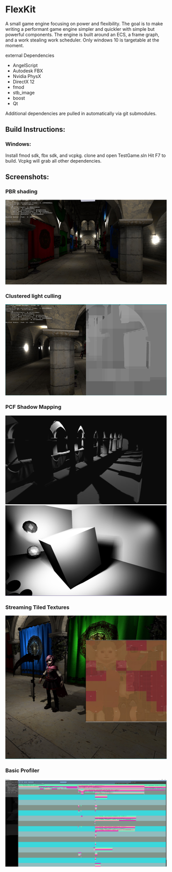 # FlexKit
A small game engine focusing on power and flexibility. The goal is to make writing a performant game engine simpler and quickler with simple but powerful components. The engine is built around an ECS, a frame graph, and a work stealing work scheduler. Only windows 10 is targetable at the moment.

external Dependencies
  * AngelScript
  * Autodesk FBX 
  * Nvidia PhysX
  * DirectX 12
  * fmod
  *	stb_image
  * boost
  * Qt

Additional dependencies are pulled in automatically via git submodules.

## Build Instructions:

### Windows:
Install fmod sdk, fbx sdk, and vcpkg. 
clone and open TestGame.sln
Hit F7 to build. Vcpkg will grab all other dependencies. 

## Screenshots:
### PBR shading
![PBR Shading](/screenshots/sponza.jpg)
### Clustered light culling
![Clustered Light Culling](/screenshots/CLC.jpg)
### PCF Shadow Mapping
![PCF Shadow Mapping](/screenshots/PCFShadowMapping.jpg)
![Contact hardening with PCSS](/screenshots/PercentageCloserSoftShadows.jpg)
### Streaming Tiled Textures
![TextureStreaming And Tiled Resources](/screenshots/StreamingTiledTextures.jpg)
### Basic Profiler
![Basic in engine profiler](/screenshots/profiler.png)
